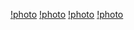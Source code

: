 [!photo]("https://github.com/stopraining/LearningNote/blob/master/pic/S__19324943.jpg")
[!photo]("https://github.com/stopraining/LearningNote/blob/master/pic/S__19324945.jpg")
[!photo]("https://github.com/stopraining/LearningNote/blob/master/pic/S__19324946.jpg")
[!photo]("https://github.com/stopraining/LearningNote/blob/master/pic/S__19324947.jpg")
